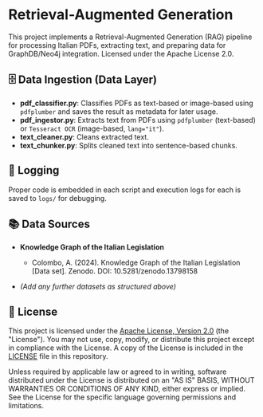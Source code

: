 # Retrieval-Augmented Generation

This project implements a Retrieval-Augmented Generation (RAG) pipeline for processing Italian PDFs, extracting text, and preparing data for GraphDB/Neo4j integration. Licensed under the Apache License 2.0.

## 🗄️ Data Ingestion (Data Layer)

- **pdf_classifier.py**: Classifies PDFs as text-based or image-based using `pdfplumber` and saves the result as metadata for later usage.
- **pdf_ingestor.py**: Extracts text from PDFs using `pdfplumber` (text-based) or `Tesseract OCR` (image-based, `lang="it"`).
- **text_cleaner.py**: Cleans extracted text.
- **text_chunker.py**: Splits cleaned text into sentence-based chunks.

## 📝 Logging

Proper code is embedded in each script and execution logs for each is saved to `logs/` for debugging.

## 📚 Data Sources

- **Knowledge Graph of the Italian Legislation**
  - Colombo, A. (2024). Knowledge Graph of the Italian Legislation [Data set]. Zenodo. DOI: 10.5281/zenodo.13798158

- *(Add any further datasets as structured above)*

## 📄 License

This project is licensed under the [Apache License, Version 2.0](https://www.apache.org/licenses/LICENSE-2.0) (the "License"). You may not use, copy, modify, or distribute this project except in compliance with the License. A copy of the License is included in the [LICENSE](./LICENSE) file in this repository.

Unless required by applicable law or agreed to in writing, software distributed under the License is distributed on an "AS IS" BASIS, WITHOUT WARRANTIES OR CONDITIONS OF ANY KIND, either express or implied. See the License for the specific language governing permissions and limitations.
